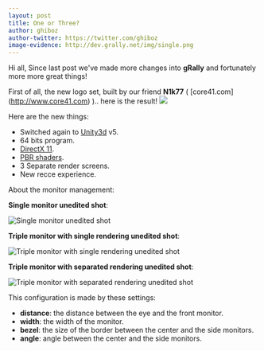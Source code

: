```yaml
---
layout: post
title: One or Three?
author: ghiboz
author-twitter: https://twitter.com/ghiboz
image-evidence: http://dev.grally.net/img/single.png
---
```


Hi all,
Since last post we've made more changes into **gRally** and fortunately more more great things!

First of all, the new logo set, built by our friend **N1k77** ( [core41.com] (http://www.core41.com) ).. here is the result!
![](http://dev.grally.net/img/new-logo.png)

Here are the new things:

 * Switched again to [Unity3d](http://www.unity3d.org) v5.
 * 64 bits program.
 * [DirectX 11](http://windows.microsoft.com/en-US/windows7/products/features/directx-11).
 * [PBR shaders](http://blogs.unity3d.com/2014/10/29/physically-based-shading-in-unity-5-a-primer/).
 * 3 Separate render screens.
 * New recce experience.

About the monitor management:

**Single monitor unedited shot**:

![Single monitor unedited shot](http://dev.grally.net/img/single.png)

**Triple monitor with single rendering unedited shot**:

![Triple monitor with single rendering unedited shot](http://dev.grally.net/img/tri_single_render.png)

**Triple monitor with separated rendering unedited shot**:

![Triple monitor with separated rendering unedited shot](http://dev.grally.net/img/tri_separated_render.png)

This configuration is made by these settings:

 * **distance**: the distance between the eye and the front monitor.
 * **width**: the width of the monitor.
 * **bezel**: the size of the border between the center and the side monitors.
 * **angle**: angle between the center and the side monitors.
